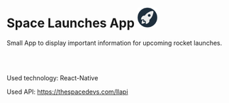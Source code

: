 # Space Launches App <img src="./app/assets/icon.png" height="45px" width="45px" />

Small App to display important information for upcoming rocket launches.

<br><br>

Used technology: React-Native

Used API: https://thespacedevs.com/llapi
